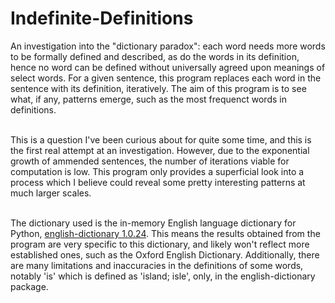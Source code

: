 # Indefinite-Definitions
An investigation into the "dictionary paradox": each word needs more words to be formally defined and described, as do the words in its definition, hence no word can be defined without universally agreed upon meanings of select words. For a given sentence, this program replaces each word in the sentence with its definition, iteratively. The aim of this program is to see what, if any, patterns emerge, such as the most frequenct words in definitions.<br><br>

This is a question I've been curious about for quite some time, and this is the first real attempt at an investigation. However, due to the exponential growth of ammended sentences, the number of iterations viable for computation is low. This program only provides a superficial look into a process which I believe could reveal some pretty interesting patterns at much larger scales. <br><br>

The dictionary used is the in-memory English language dictionary for Python, [english-dictionary 1.0.24](https://pypi.org/project/english-dictionary/). This means the results obtained from the program are very specific to this dictionary, and likely won't reflect more established ones, such as the Oxford English Dictionary. Additionally, there are many limitations and inaccuracies in the definitions of some words, notably 'is' which is defined as 'island; isle', only, in the english-dictionary package.
